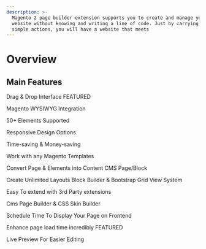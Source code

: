 ```yaml
---
description: >-
  Magento 2 page builder extension supports you to create and manage your
  website without knowing and writing a line of code. Just by carrying out some
  simple actions, you will have a website that meets
---
```


# Overview

## Main Features

Drag & Drop Interface FEATURED 

Magento WYSIWYG Integration 

50+ Elements Supported 

Responsive Design Options 

Time-saving & Money-saving 

Work with any Magento Templates 

Convert Page & Elements into Content CMS Page/Block 

Create Unlimited Layouts Block Builder & Bootstrap Grid View System 

Easy To extend with 3rd Party extensions 

Cms Page Builder & CSS Skin Builder 

Schedule Time To Display Your Page on Frontend 

Enhance page load time incredibly FEATURED 

Live Preview For Easier Editing





